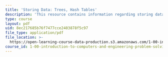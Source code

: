 ```yaml
---
title: 'Storing Data: Trees, Hash Tables'
description: 'This resource contains information regarding storing data: trees, hash tables.'
type: course
layout: pdf
uid: 8ec217685b76f7477cce2403878f5c97
file_type: application/pdf
file_location: >-
  https://open-learning-course-data-production.s3.amazonaws.com/1-00-introduction-to-computers-and-engineering-problem-solving-spring-2012/8ec217685b76f7477cce2403878f5c97_MIT1_00S12_Lec_37.pdf
course_id: 1-00-introduction-to-computers-and-engineering-problem-solving-spring-2012
---
```

